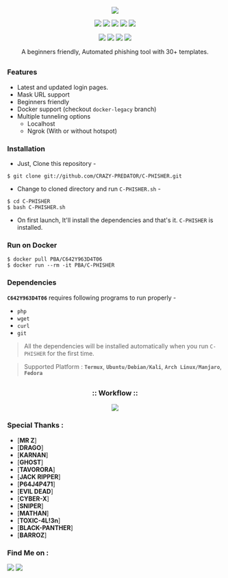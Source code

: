 <!--C-PHISHER-->

<p align="center">
  <img src=".imgs/logo.png">
</p>

<p align="center">
  <img src="https://img.shields.io/badge/Version-2.1-green?style=for-the-badge">
  <img src="https://img.shields.io/github/license/CRAZY-PREDATOR/C-PHISHER?style=for-the-badge">
  <img src="https://img.shields.io/github/stars/CRAZY-PREDATOR/C-PHISHER?style=for-the-badge">
  <img src="https://img.shields.io/github/issues/CRAZY-PREDATOR/C-PHISHER?color=red&style=for-the-badge">
  <img src="https://img.shields.io/github/forks/CRAZY-PREDATOR/C-PHISHER?color=teal&style=for-the-badge">
</p>

<p align="center">
  <img src="https://img.shields.io/badge/Author-CRAZY-PREDATOR-cyan?style=flat-square">
  <img src="https://img.shields.io/badge/Open%20Source-Yes-cyan?style=flat-square">
  <img src="https://img.shields.io/badge/MADE%20IN-KERALA-green?colorA=%23ff0000&colorB=%23017e40&style=flat-square">
  <img src="https://img.shields.io/badge/Written%20In-Bash-cyan?style=flat-square">
</p>

<p align="center">A beginners friendly, Automated phishing tool with 30+ templates.</p>

##

### Features

- Latest and updated login pages.
- Mask URL support 
- Beginners friendly
- Docker support (checkout `docker-legacy` branch)
- Multiple tunneling options
  - Localhost
  - Ngrok (With or without hotspot)


### Installation

- Just, Clone this repository -
```
$ git clone git://github.com/CRAZY-PREDATOR/C-PHISHER.git
```

- Change to cloned directory and run `C-PHISHER.sh` -
```
$ cd C-PHISHER
$ bash C-PHISHER.sh
```

- On first launch, It'll install the dependencies and that's it. `C-PHISHER` is installed.

### Run on Docker
```
$ docker pull PBA/C642Y963D4T06
$ docker run --rm -it PBA/C-PHISHER
```

### Dependencies

**`C642Y963D4T06`** requires following programs to run properly - 
- `php`
- `wget`
- `curl`
- `git`

> All the dependencies will be installed automatically when you run `C-PHISHER` for the first time.

> Supported Platform : **`Termux`**, **`Ubuntu/Debian/Kali`**, **`Arch Linux/Manjaro`**, **`Fedora`**

##

<h3 align="center">
:: Workflow ::
</h3>
<p align="center">
<img src=".imgs/wf.gif"/>
</p>

### Special Thanks :

- [**MR Z**]
- [**DRAGO**]
- [**KARNAN**]
- [**GHOST**]
- [**TAVORORA**]
- [**JACK RIPPER**]
- [**P64J4P471**]
- [**EVIL DEAD**]
- [**CYBER-X**]
- [**SNIPER**]
- [**MATHAN**]
- [**TOXIC-4L!3n**]
- [**BLACK-PANTHER**]
- [**BARROZ**]

### Find Me on :
<p align="left">
  <a href="https://github.com/CRAZY-PREDATOR" target="_blank"><img src="https://img.shields.io/badge/Github-CRAZY-PREDATOR-green?style=for-the-badge&logo=github"></a>
  <a href="https://www.instagram.com/MR_PREDATORKILLOR007" target="_blank"><img src="https://img.shields.io/badge/IG-MR_PREDATORKILLOR007-red?style=for-the-badge&logo=instagram"></a>
  
</p>
